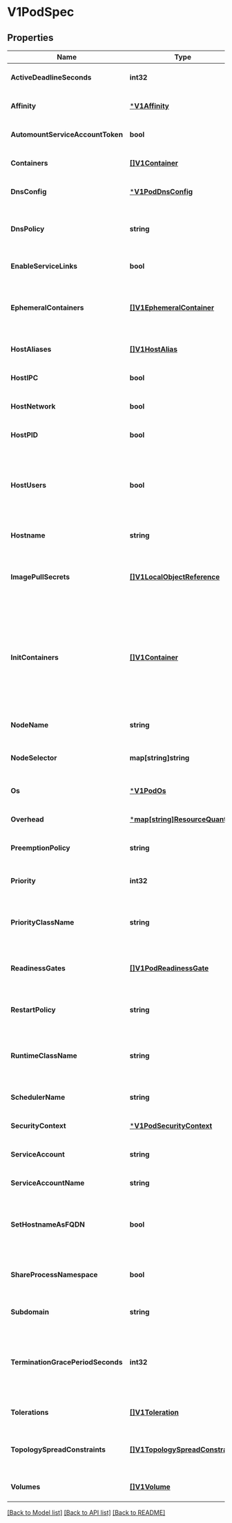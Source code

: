# V1PodSpec

## Properties
Name | Type | Description | Notes
------------ | ------------- | ------------- | -------------
**ActiveDeadlineSeconds** | **int32** | Optional duration in seconds the pod may be active on the node relative to StartTime before the system will actively try to mark it failed and kill associated containers. Value must be a positive integer. +optional | [optional] [default to null]
**Affinity** | [***V1Affinity**](v1.Affinity.md) |  | [optional] [default to null]
**AutomountServiceAccountToken** | **bool** | AutomountServiceAccountToken indicates whether a service account token should be automatically mounted. +optional | [optional] [default to null]
**Containers** | [**[]V1Container**](v1.Container.md) | List of containers belonging to the pod. Containers cannot currently be added or removed. There must be at least one container in a Pod. Cannot be updated. +patchMergeKey&#x3D;name +patchStrategy&#x3D;merge | [optional] [default to null]
**DnsConfig** | [***V1PodDnsConfig**](v1.PodDNSConfig.md) |  | [optional] [default to null]
**DnsPolicy** | **string** | Set DNS policy for the pod. Defaults to \&quot;ClusterFirst\&quot;. Valid values are &#x27;ClusterFirstWithHostNet&#x27;, &#x27;ClusterFirst&#x27;, &#x27;Default&#x27; or &#x27;None&#x27;. DNS parameters given in DNSConfig will be merged with the policy selected with DNSPolicy. To have DNS options set along with hostNetwork, you have to specify DNS policy explicitly to &#x27;ClusterFirstWithHostNet&#x27;. +optional | [optional] [default to null]
**EnableServiceLinks** | **bool** | EnableServiceLinks indicates whether information about services should be injected into pod&#x27;s environment variables, matching the syntax of Docker links. Optional: Defaults to true. +optional | [optional] [default to null]
**EphemeralContainers** | [**[]V1EphemeralContainer**](v1.EphemeralContainer.md) | List of ephemeral containers run in this pod. Ephemeral containers may be run in an existing pod to perform user-initiated actions such as debugging. This list cannot be specified when creating a pod, and it cannot be modified by updating the pod spec. In order to add an ephemeral container to an existing pod, use the pod&#x27;s ephemeralcontainers subresource. +optional +patchMergeKey&#x3D;name +patchStrategy&#x3D;merge | [optional] [default to null]
**HostAliases** | [**[]V1HostAlias**](v1.HostAlias.md) | HostAliases is an optional list of hosts and IPs that will be injected into the pod&#x27;s hosts file if specified. This is only valid for non-hostNetwork pods. +optional +patchMergeKey&#x3D;ip +patchStrategy&#x3D;merge | [optional] [default to null]
**HostIPC** | **bool** | Use the host&#x27;s ipc namespace. Optional: Default to false. +k8s:conversion-gen&#x3D;false +optional | [optional] [default to null]
**HostNetwork** | **bool** | Host networking requested for this pod. Use the host&#x27;s network namespace. If this option is set, the ports that will be used must be specified. Default to false. +k8s:conversion-gen&#x3D;false +optional | [optional] [default to null]
**HostPID** | **bool** | Use the host&#x27;s pid namespace. Optional: Default to false. +k8s:conversion-gen&#x3D;false +optional | [optional] [default to null]
**HostUsers** | **bool** | Use the host&#x27;s user namespace. Optional: Default to true. If set to true or not present, the pod will be run in the host user namespace, useful for when the pod needs a feature only available to the host user namespace, such as loading a kernel module with CAP_SYS_MODULE. When set to false, a new userns is created for the pod. Setting false is useful for mitigating container breakout vulnerabilities even allowing users to run their containers as root without actually having root privileges on the host. This field is alpha-level and is only honored by servers that enable the UserNamespacesSupport feature. +k8s:conversion-gen&#x3D;false +optional | [optional] [default to null]
**Hostname** | **string** | Specifies the hostname of the Pod If not specified, the pod&#x27;s hostname will be set to a system-defined value. +optional | [optional] [default to null]
**ImagePullSecrets** | [**[]V1LocalObjectReference**](v1.LocalObjectReference.md) | ImagePullSecrets is an optional list of references to secrets in the same namespace to use for pulling any of the images used by this PodSpec. If specified, these secrets will be passed to individual puller implementations for them to use. More info: https://kubernetes.io/docs/concepts/containers/images#specifying-imagepullsecrets-on-a-pod +optional +patchMergeKey&#x3D;name +patchStrategy&#x3D;merge | [optional] [default to null]
**InitContainers** | [**[]V1Container**](v1.Container.md) | List of initialization containers belonging to the pod. Init containers are executed in order prior to containers being started. If any init container fails, the pod is considered to have failed and is handled according to its restartPolicy. The name for an init container or normal container must be unique among all containers. Init containers may not have Lifecycle actions, Readiness probes, Liveness probes, or Startup probes. The resourceRequirements of an init container are taken into account during scheduling by finding the highest request/limit for each resource type, and then using the max of of that value or the sum of the normal containers. Limits are applied to init containers in a similar fashion. Init containers cannot currently be added or removed. Cannot be updated. More info: https://kubernetes.io/docs/concepts/workloads/pods/init-containers/ +patchMergeKey&#x3D;name +patchStrategy&#x3D;merge | [optional] [default to null]
**NodeName** | **string** | NodeName is a request to schedule this pod onto a specific node. If it is non-empty, the scheduler simply schedules this pod onto that node, assuming that it fits resource requirements. +optional | [optional] [default to null]
**NodeSelector** | **map[string]string** | NodeSelector is a selector which must be true for the pod to fit on a node. Selector which must match a node&#x27;s labels for the pod to be scheduled on that node. More info: https://kubernetes.io/docs/concepts/configuration/assign-pod-node/ +optional +mapType&#x3D;atomic | [optional] [default to null]
**Os** | [***V1PodOs**](v1.PodOS.md) |  | [optional] [default to null]
**Overhead** | [***map[string]ResourceQuantity**](map.md) |  | [optional] [default to null]
**PreemptionPolicy** | **string** | PreemptionPolicy is the Policy for preempting pods with lower priority. One of Never, PreemptLowerPriority. Defaults to PreemptLowerPriority if unset. +optional | [optional] [default to null]
**Priority** | **int32** | The priority value. Various system components use this field to find the priority of the pod. When Priority Admission Controller is enabled, it prevents users from setting this field. The admission controller populates this field from PriorityClassName. The higher the value, the higher the priority. +optional | [optional] [default to null]
**PriorityClassName** | **string** | If specified, indicates the pod&#x27;s priority. \&quot;system-node-critical\&quot; and \&quot;system-cluster-critical\&quot; are two special keywords which indicate the highest priorities with the former being the highest priority. Any other name must be defined by creating a PriorityClass object with that name. If not specified, the pod priority will be default or zero if there is no default. +optional | [optional] [default to null]
**ReadinessGates** | [**[]V1PodReadinessGate**](v1.PodReadinessGate.md) | If specified, all readiness gates will be evaluated for pod readiness. A pod is ready when all its containers are ready AND all conditions specified in the readiness gates have status equal to \&quot;True\&quot; More info: https://git.k8s.io/enhancements/keps/sig-network/580-pod-readiness-gates +optional | [optional] [default to null]
**RestartPolicy** | **string** | Restart policy for all containers within the pod. One of Always, OnFailure, Never. Default to Always. More info: https://kubernetes.io/docs/concepts/workloads/pods/pod-lifecycle/#restart-policy +optional | [optional] [default to null]
**RuntimeClassName** | **string** | RuntimeClassName refers to a RuntimeClass object in the node.k8s.io group, which should be used to run this pod.  If no RuntimeClass resource matches the named class, the pod will not be run. If unset or empty, the \&quot;legacy\&quot; RuntimeClass will be used, which is an implicit class with an empty definition that uses the default runtime handler. More info: https://git.k8s.io/enhancements/keps/sig-node/585-runtime-class +optional | [optional] [default to null]
**SchedulerName** | **string** | If specified, the pod will be dispatched by specified scheduler. If not specified, the pod will be dispatched by default scheduler. +optional | [optional] [default to null]
**SecurityContext** | [***V1PodSecurityContext**](v1.PodSecurityContext.md) |  | [optional] [default to null]
**ServiceAccount** | **string** | DeprecatedServiceAccount is a depreciated alias for ServiceAccountName. Deprecated: Use serviceAccountName instead. +k8s:conversion-gen&#x3D;false +optional | [optional] [default to null]
**ServiceAccountName** | **string** | ServiceAccountName is the name of the ServiceAccount to use to run this pod. More info: https://kubernetes.io/docs/tasks/configure-pod-container/configure-service-account/ +optional | [optional] [default to null]
**SetHostnameAsFQDN** | **bool** | If true the pod&#x27;s hostname will be configured as the pod&#x27;s FQDN, rather than the leaf name (the default). In Linux containers, this means setting the FQDN in the hostname field of the kernel (the nodename field of struct utsname). In Windows containers, this means setting the registry value of hostname for the registry key HKEY_LOCAL_MACHINE\\\\SYSTEM\\\\CurrentControlSet\\\\Services\\\\Tcpip\\\\Parameters to FQDN. If a pod does not have FQDN, this has no effect. Default to false. +optional | [optional] [default to null]
**ShareProcessNamespace** | **bool** | Share a single process namespace between all of the containers in a pod. When this is set containers will be able to view and signal processes from other containers in the same pod, and the first process in each container will not be assigned PID 1. HostPID and ShareProcessNamespace cannot both be set. Optional: Default to false. +k8s:conversion-gen&#x3D;false +optional | [optional] [default to null]
**Subdomain** | **string** | If specified, the fully qualified Pod hostname will be \&quot;&lt;hostname&gt;.&lt;subdomain&gt;.&lt;pod namespace&gt;.svc.&lt;cluster domain&gt;\&quot;. If not specified, the pod will not have a domainname at all. +optional | [optional] [default to null]
**TerminationGracePeriodSeconds** | **int32** | Optional duration in seconds the pod needs to terminate gracefully. May be decreased in delete request. Value must be non-negative integer. The value zero indicates stop immediately via the kill signal (no opportunity to shut down). If this value is nil, the default grace period will be used instead. The grace period is the duration in seconds after the processes running in the pod are sent a termination signal and the time when the processes are forcibly halted with a kill signal. Set this value longer than the expected cleanup time for your process. Defaults to 30 seconds. +optional | [optional] [default to null]
**Tolerations** | [**[]V1Toleration**](v1.Toleration.md) | If specified, the pod&#x27;s tolerations. +optional | [optional] [default to null]
**TopologySpreadConstraints** | [**[]V1TopologySpreadConstraint**](v1.TopologySpreadConstraint.md) | TopologySpreadConstraints describes how a group of pods ought to spread across topology domains. Scheduler will schedule pods in a way which abides by the constraints. All topologySpreadConstraints are ANDed. +optional +patchMergeKey&#x3D;topologyKey +patchStrategy&#x3D;merge +listType&#x3D;map +listMapKey&#x3D;topologyKey +listMapKey&#x3D;whenUnsatisfiable | [optional] [default to null]
**Volumes** | [**[]V1Volume**](v1.Volume.md) | List of volumes that can be mounted by containers belonging to the pod. More info: https://kubernetes.io/docs/concepts/storage/volumes +optional +patchMergeKey&#x3D;name +patchStrategy&#x3D;merge,retainKeys | [optional] [default to null]

[[Back to Model list]](../README.md#documentation-for-models) [[Back to API list]](../README.md#documentation-for-api-endpoints) [[Back to README]](../README.md)

